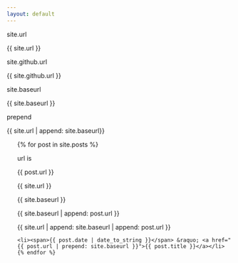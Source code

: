 ```yaml
---
layout: default
---
```

<p>site.url</p>
<p>{{ site.url }}</p>

<p>site.github.url</p>
<p>{{ site.github.url }}</p>

<p>site.baseurl</p>
<p>{{ site.baseurl }}</p>

<p> prepend</p>
<p>{{ site.url | append: site.baseurl}}</p>

<ul class="posts">
{% for post in site.posts %}
    <p>url is </p>
    <p>{{ post.url }}</p>
    <p>{{ site.url }}</p>
    <p>{{ site.baseurl }}</p>
    <p>{{ site.baseurl | append: post.url }}</p>
    <p>{{ site.url | append: site.baseurl | append: post.url }}</p>

    <li><span>{{ post.date | date_to_string }}</span> &raquo; <a href="{{ post.url | prepend: site.baseurl }}">{{ post.title }}</a></li>
    {% endfor %}
</ul>


